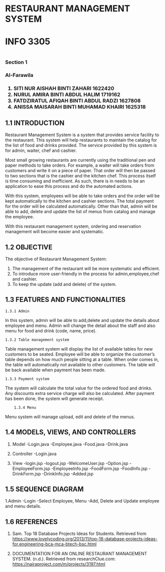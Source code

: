 # RESTAURANT MANAGEMENT SYSTEM
<h1>INFO 3305<h1>
<h3>Section 1<h3>
<h3>Al-Farawila<h3>
 
1. SITI NUR AISHAH BINTI ZAHARI          1622420
2. NURUL AMIRA BINTI ABDUL HALIM         1719162
3. FATDZIRATUL AFIQAH BINTI ABDUL RADZI  1627808
4. ANISSA MAISARAH BINTI MUHAMAD KHAIRI  1625318

## 1.1 INTRODUCTION

Restaurant Management System is a system that provides service facility to the restaurant. This system will help restaurants to maintain the catalog for the list of food and drinks provided. The service provided by this system is for admin, waiter, chef and cashier.

Most small growing restaurants are currently using the traditional pen and paper methods to take orders. For example, a waiter will take orders from customers and write it on a piece of paper. That order will then be passed to two sections that is the cashier and the kitchen chef. This process itself is time consuming and inefficient. As such, there is in needs to be an application to ease this process and do the automated actions. 

With this system, employees will be able to take orders and the order will be kept automatically to the kitchen and cashier sections. The total payment for the order will be calculated automatically. Other than that, admin will be able to add, delete and update the list of menus from catalog and manage the employee.

With this restaurant management system, ordering and reservation management will become easier and systematic. 

## 1.2 OBJECTIVE 

The objective of Restaurant Management System:

1.	The management of the restaurant will be more systematic and efficient.
2.	To introduce more user-friendly in the process for admin,employee,chef and cashier.
3.	To keep the update (add and delete) of the system.


## 1.3 FEATURES AND FUNCTIONALITIES

	1.3.1 Admin
In this system, admin will be able to add,delete and update the details about employee and menu. Admin will change the detail about the staff and also menu for food and drink (code, name, price).

	1.3.2 Table management system
Table management system will display the list of available tables for new customers to be seated. Employee will be able to organize the customer’s table depends on how much people sitting at a table. When order comes in, the table will automatically not available to other customers. The table will be back available when payment has been made.

	1.3.3 Payment system
The system will calculate the total value for the ordered food and drinks. Any discounts extra service charge will also be calculated. After payment has been done, the system will generate receipt.

        1.3.4 Menu
Menu system will manage upload, edit and delete of the menus.

## 1.4 MODELS, VIEWS, AND CONTROLLERS
  
  1. Model
  -Login.java
  -Employee.java
  -Food.java
  -Drink.java
  
  2. Controller
  -Login.java
  
  3. View
  -login.jsp
  -logout.jsp
  -WelcomeUser.jsp
  -Option.jsp
  -EmployeeForm.jsp
  -EmployeeInfo.jsp
  -FoodForm.jsp
  -FoodInfo.jsp
  -DrinkForm.jsp
  -DrinkInfo.jsp
  -Added.jsp
  
## 1.5 SEQUENCE DIAGRAM

1.Admin
-Login
-Select Employee, Menu
-Add, Delete and Update employee and menu details.
  
  
  
## 1.6 REFERENCES
     
1.	Sam. Top 18 Database Projects Ideas for Students. Retrieved from https://www.lovelycoding.org/2013/11/top-18-database-projects-ideas-for.engineering-bca-mca-btech-bsc.html 

2.	DOCUMENTATION FOR AN ONLINE RESTAURANT MANAGEMENT SYSTEM. (n.d.). Retrieved from researchClue.com: https://nairaproject.com/m/projects/3197.html 


